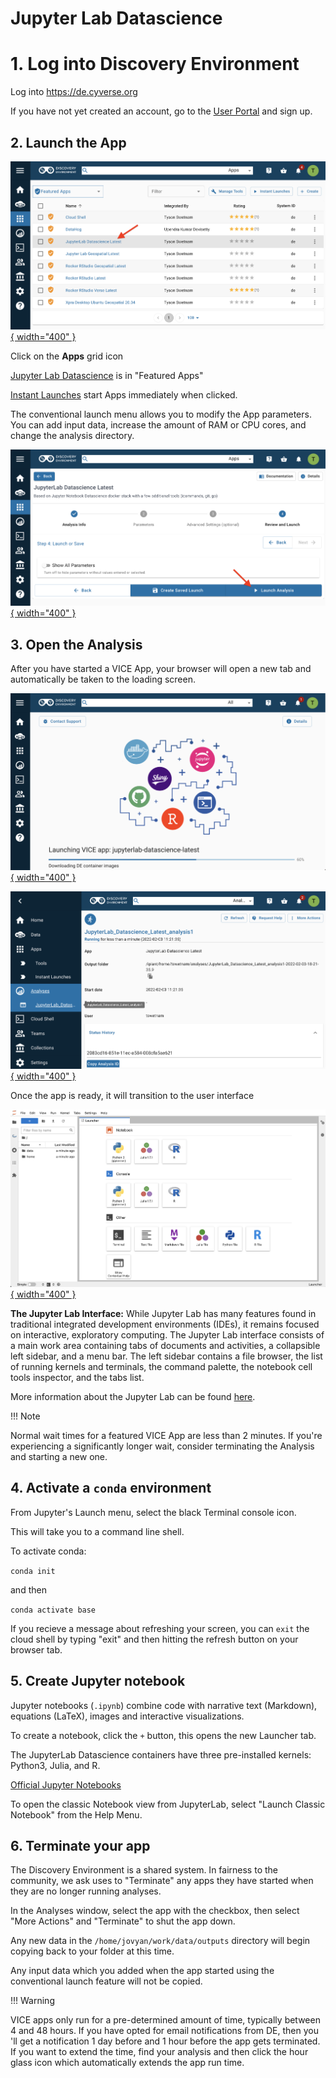 # Jupyter Lab Datascience

# 1. Log into Discovery Environment

Log into <https://de.cyverse.org>

If you have not yet created an account, go to the [User Portal](https://user.cyverse.org) and sign up.

## 2. Launch the App

[![!jupyter_1](https://github.com/CyVerse-learning-materials/learning-materials-home/raw/mkdocs/assets/de/jupyter_1.png "jupyter_1"){ width="400" }](https://de.cyverse.org/apps/de/cc77b788-bc45-11eb-9934-008cfa5ae621/launch)

Click on the **Apps** grid icon

[Jupyter Lab Datascience](https://de.cyverse.org/apps/de/cc77b788-bc45-11eb-9934-008cfa5ae621/launch) is in "Featured Apps"

[Instant Launches](https://de.cyverse.org/instantlaunches) start Apps immediately when clicked.

The conventional launch menu allows you to modify the App parameters. You can add input data, increase the amount of RAM or CPU cores, and change the analysis directory.

[![!jupyter_2](https://github.com/CyVerse-learning-materials/learning-materials-home/raw/mkdocs/assets/de/jupyter_2.png "jupyter_2"){ width="400" }](https://de.cyverse.org/apps/de/cc77b788-bc45-11eb-9934-008cfa5ae621/launch)

## 3. Open the Analysis

After you have started a VICE App, your browser will open a new tab and automatically be taken to the loading screen.

[![!jupyter_3](https://github.com/CyVerse-learning-materials/learning-materials-home/raw/mkdocs/assets/de/jupyter_3.png "jupyter_3"){ width="400" }](https://de.cyverse.org/apps/de/cc77b788-bc45-11eb-9934-008cfa5ae621/launch)

[![!jupyter_4](https://github.com/CyVerse-learning-materials/learning-materials-home/raw/mkdocs/assets/de/jupyter_4.png "jupyter_4"){ width="400" }](https://de.cyverse.org/apps/de/cc77b788-bc45-11eb-9934-008cfa5ae621/launch)

Once the app is ready, it will transition to the user interface 

[![!jupyter_5](https://github.com/CyVerse-learning-materials/learning-materials-home/raw/mkdocs/assets/de/jupyter_5.png "jupyter_5"){ width="400" }](https://de.cyverse.org/apps/de/cc77b788-bc45-11eb-9934-008cfa5ae621/launch)

**The Jupyter Lab Interface:** 
While Jupyter Lab has many features found in traditional integrated development environments (IDEs), it remains focused on interactive, exploratory computing. 
The Jupyter Lab interface consists of a main work area containing tabs of documents and activities, a collapsible left sidebar, and a menu bar.
The left sidebar contains a file browser, the list of running kernels and terminals, the command palette, the notebook cell tools inspector, and the tabs list.

More information about the Jupyter Lab can be found [here](https://jupyterlab.readthedocs.io/en/stable/user/interface.html).

!!! Note
  
  Normal wait times for a featured VICE App are less than 2 minutes. 
  If you're experiencing a significantly longer wait, consider terminating the Analysis and starting a new one.

## 4. Activate a `conda` environment

From Jupyter's Launch menu, select the black Terminal console icon.

This will take you to a command line shell.

To activate conda:

``` conda init ```

and then

``` conda activate base ```

If you recieve a message about refreshing your screen, you can `exit` the cloud shell by typing "exit" and then hitting the refresh button on your browser tab.

## 5. Create Jupyter notebook

Jupyter notebooks (`.ipynb`) combine code with narrative text (Markdown), equations (LaTeX), images and interactive visualizations.

To create a notebook, click the `+` button, this opens the new Launcher tab.

The JupyterLab Datascience containers have three pre-installed kernels: Python3, Julia, and R.

[Official Jupyter Notebooks](https://jupyterlab.readthedocs.io/en/stable/user/notebook.html)

To open the classic Notebook view from JupyterLab, select "Launch Classic Notebook" from the Help Menu.

## 6. Terminate your app

The Discovery Environment is a shared system. In fairness to the community, we ask uses to "Terminate" any apps they have started when
they are no longer running analyses.

In the Analyses window, select the app with the checkbox, then select "More Actions" and "Terminate" to shut the app down.

Any new data in the `/home/jovyan/work/data/outputs` directory will begin copying back to your folder at this time.

Any input data which you added when the app started using the conventional launch feature will not be copied.

!!! Warning

  VICE apps only run for a pre-determined amount of time, typically between 4 and 48 hours. 
  If you have opted for email notifications from DE, then you 'll get a notification 1 day before and 1 hour before the app gets terminated. 
  If you want to extend the time, find your analysis and then click the hour glass icon which automatically extends the app run time.
